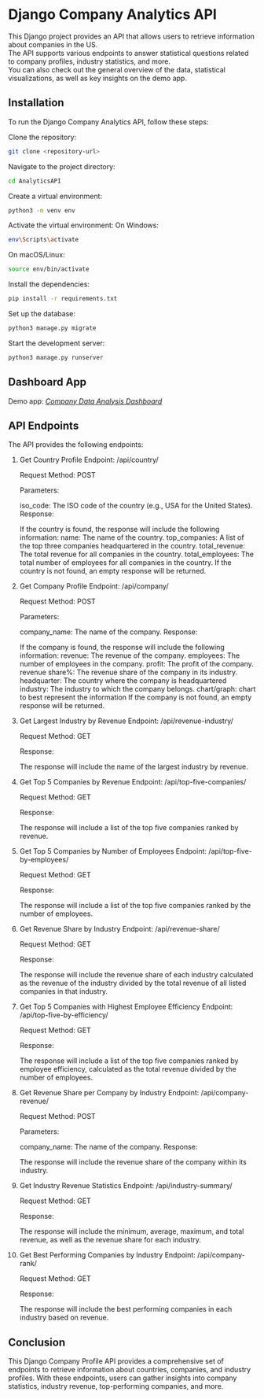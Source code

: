 # Django Company Analytics API
This Django project provides an API that allows users to retrieve information about companies in the US. <br>
The API supports various endpoints to answer statistical questions related to company profiles, industry statistics, and more.<br>
You can also check out the general overview of the data, statistical visualizations, as well as key insights on the demo app.

## Installation
To run the Django Company Analytics API, follow these steps:

Clone the repository: 
```bash
git clone <repository-url>
```

Navigate to the project directory: 
```bash
cd AnalyticsAPI
```
Create a virtual environment: 
```bash
python3 -m venv env
```
Activate the virtual environment:
On Windows: 
```bash
env\Scripts\activate
```
On macOS/Linux:
```bash
source env/bin/activate
```
Install the dependencies:
```bash
pip install -r requirements.txt
```
Set up the database: 
```bash
python3 manage.py migrate
```
Start the development server:
```bash
python3 manage.py runserver
```
## Dashboard App
Demo app: [*Company Data Analysis Dashboard*](https://company-dashboard.streamlit.app/)

## API Endpoints
The API provides the following endpoints:

1. Get Country Profile
    Endpoint: /api/country/

    Request Method: POST

    Parameters:

    iso_code: The ISO code of the country (e.g., USA for the United States).
    Response:

    If the country is found, the response will include the following information:
    name: The name of the country.
    top_companies: A list of the top three companies headquartered in the country.
    total_revenue: The total revenue for all companies in the country.
    total_employees: The total number of employees for all companies in the country.
    If the country is not found, an empty response will be returned.

2. Get Company Profile
    Endpoint: /api/company/

    Request Method: POST

    Parameters:

    company_name: The name of the company.
    Response:

    If the company is found, the response will include the following information:
    revenue: The revenue of the company.
    employees: The number of employees in the company.
    profit: The profit of the company.
    revenue share%: The revenue share of the company in its industry.
    headquarter: The country where the company is headquartered
    industry: The industry to which the company belongs.
    chart/graph: chart to best represent the information
    If the company is not found, an empty response will be returned.
  
3. Get Largest Industry by Revenue
    Endpoint: /api/revenue-industry/

    Request Method: GET

    Response:

    The response will include the name of the largest industry by revenue.
  
4. Get Top 5 Companies by Revenue
    Endpoint: /api/top-five-companies/

    Request Method: GET

    Response:

    The response will include a list of the top five companies ranked by revenue.
  
5. Get Top 5 Companies by Number of Employees
    Endpoint: /api/top-five-by-employees/

    Request Method: GET

    Response:

    The response will include a list of the top five companies ranked by the number of employees.
  
6. Get Revenue Share by Industry
    Endpoint: /api/revenue-share/

    Request Method: GET

    Response:

    The response will include the revenue share of each industry calculated as the revenue of the industry divided by the total revenue of all listed companies in that industry.

7. Get Top 5 Companies with Highest Employee Efficiency
    Endpoint: /api/top-five-by-efficiency/

    Request Method: GET

    Response:

    The response will include a list of the top five companies ranked by employee efficiency, calculated as the total revenue divided by the number of employees.
  
8. Get Revenue Share per Company by Industry
    Endpoint: /api/company-revenue/

    Request Method: POST

    Parameters:

    company_name: The name of the company.
    Response:

    The response will include the revenue share of the company within its industry.
  
9. Get Industry Revenue Statistics
    Endpoint: /api/industry-summary/

    Request Method: GET

    Response:

    The response will include the minimum, average, maximum, and total revenue, as well as the revenue share for each industry.
  
10. Get Best Performing Companies by Industry
    Endpoint: /api/company-rank/

    Request Method: GET

    Response:

    The response will include the best performing companies in each industry based on revenue.

  
## Conclusion
This Django Company Profile API provides a comprehensive set of endpoints to retrieve information about countries, companies, and industry profiles. With these endpoints, users can gather insights into company statistics, industry revenue, top-performing companies, and more.
